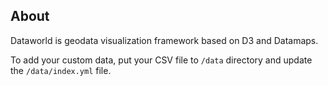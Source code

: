 ## About

Dataworld is geodata visualization framework based on D3 and Datamaps.

To add your custom data, put your CSV file to ```/data``` directory and update the ```/data/index.yml``` file.